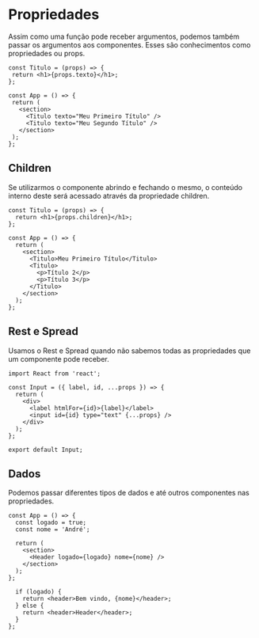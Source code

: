 # Propriedades

Assim como uma função pode receber argumentos, podemos também passar os argumentos aos componentes. Esses são conhecimentos como propriedades ou props.

```
const Titulo = (props) => {
 return <h1>{props.texto}</h1>;
};

const App = () => {
 return (
   <section>
     <Titulo texto="Meu Primeiro Título" />
     <Titulo texto="Meu Segundo Título" />
   </section>
 );
};
```

## Children

Se utilizarmos o componente abrindo e fechando o mesmo, o conteúdo interno deste será acessado através da propriedade children.

```
const Titulo = (props) => {
  return <h1>{props.children}</h1>;
};

const App = () => {
  return (
    <section>
      <Titulo>Meu Primeiro Título</Titulo>
      <Titulo>
        <p>Título 2</p>
        <p>Título 3</p>
      </Titulo>
    </section>
  );
};
```

## Rest e Spread

Usamos o Rest e Spread quando não sabemos todas as propriedades que um componente pode receber.

```
import React from 'react';

const Input = ({ label, id, ...props }) => {
  return (
    <div>
      <label htmlFor={id}>{label}</label>
      <input id={id} type="text" {...props} />
    </div>
  );
};

export default Input;
```

## Dados

Podemos passar diferentes tipos de dados e até outros componentes nas propriedades.

```
const App = () => {
  const logado = true;
  const nome = 'André';

  return (
    <section>
      <Header logado={logado} nome={nome} />
    </section>
  );
};
```

```const Header = ({ logado, nome }) => {
  if (logado) {
    return <header>Bem vindo, {nome}</header>;
  } else {
    return <header>Header</header>;
  }
};
```
